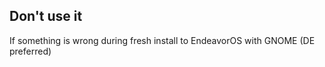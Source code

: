 ## Don't use it

If something is wrong during fresh install to EndeavorOS with GNOME (DE preferred)
